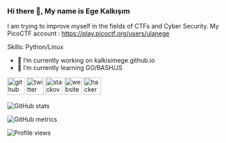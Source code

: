 ### Hi there 👋, My name is Ege Kalkışım
I am trying to improve myself in the fields of CTFs and Cyber Security.
My PicoCTF account : https://play.picoctf.org/users/ulanege

Skills: Python/Linux

- 🔭 I’m currently working on kalkisimege.github.io 
- 🌱 I’m currently learning GO/BASH/JS 


[<img src='https://cdn.jsdelivr.net/npm/simple-icons@3.0.1/icons/github.svg' alt='github' height='40'>](https://github.com/kalkisimege)  [<img src='https://cdn.jsdelivr.net/npm/simple-icons@3.0.1/icons/twitter.svg' alt='twitter' height='40'>](https://twitter.com/kalkisimege)  [<img src='https://cdn.jsdelivr.net/npm/simple-icons@3.0.1/icons/stackoverflow.svg' alt='stackoverflow' height='40'>](https://stackoverflow.com/users/19639244)  [<img src='https://cdn.jsdelivr.net/npm/simple-icons@3.0.1/icons/icloud.svg' alt='website' height='40'>](kalkisimege.github.io)  [<img src='https://cdn.jsdelivr.net/npm/simple-icons@3.0.1/icons/hackerone.svg' alt='hackerone' height='40'>](https://hackerone.com/kalkisimege?)  

![GitHub stats](https://github-readme-stats.vercel.app/api?username=kalkisimege&show_icons=true)  

![GitHub metrics](https://metrics.lecoq.io/kalkisimege)  

![Profile views](https://gpvc.arturio.dev/kalkisimege)  
